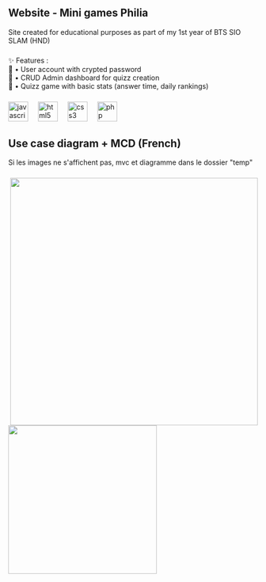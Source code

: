 <h2 align="left">Website - Mini games Philia</h2>

<p align="left">Site created for educational purposes as part of my 1st year of BTS SIO SLAM (HND)</p>

###

<p align="left">✨ Features : <br>🎩 • User account with crypted password<br>🎯 • CRUD Admin dashboard for quizz creation<br>🎲 • Quizz game with basic stats (answer time, daily rankings)</p>

###

<div align="left">
  <img src="https://cdn.jsdelivr.net/gh/devicons/devicon/icons/javascript/javascript-original.svg" height="40" alt="javascript logo"  />
  <img width="12" />
  <img src="https://cdn.jsdelivr.net/gh/devicons/devicon/icons/html5/html5-original.svg" height="40" alt="html5 logo"  />
  <img width="12" />
  <img src="https://cdn.jsdelivr.net/gh/devicons/devicon/icons/css3/css3-original.svg" height="40" alt="css3 logo"  />
  <img width="12" />
  <img src="https://cdn.jsdelivr.net/gh/devicons/devicon/icons/php/php-original.svg" height="40" alt="php logo"  />
</div>

###

<h2 align="left">Use case diagram + MCD (French) </h2>
<p> Si les images ne s'affichent pas, mvc et diagramme dans le dossier "temp" </p>

###

<img align="right" height="500" src="https://i.ibb.co/0Vcjnt0/Userdiagram.jpg"  />

###

<img align="left" height="300" src="https://i.ibb.co/XFd0mH1/image.png"  />

###

